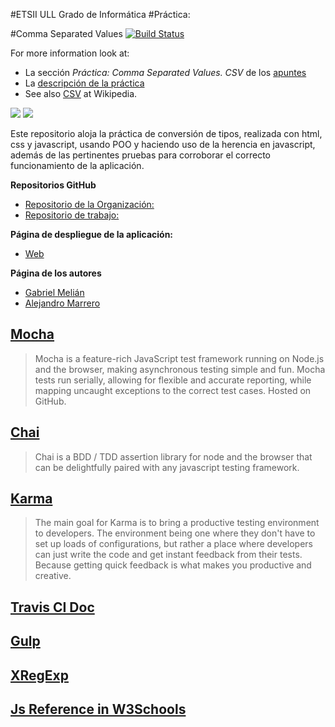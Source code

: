 #ETSII ULL Grado de Informática
#Práctica:

#Comma Separated Values [![Build Status](https://travis-ci.org/marreA/localstorage-jquery-underscore-express-sass-heroku-ga.svg?branch=master)](https://travis-ci.org/marreA/localstorage-jquery-underscore-express-sass-heroku-ga)

For more information look at:

* La sección *Práctica: Comma Separated Values. CSV* de los [apuntes](http://crguezl.github.io/pl-html/node11.html)
* La [descripción de la práctica](https://casianorodriguezleon.gitbooks.io/pl1516/content/practicas/csv.html)
* See also [CSV](http://en.wikipedia.org/wiki/Comma-separated_values) at Wikipedia.

![](https://karma-runner.github.io/assets/img/banner.png)
![](https://cdn.travis-ci.org/images/travis-mascot-150-3791701416eeee8479e23fe4bb7edf4f.png)


Este repositorio aloja la práctica de conversión de tipos, realizada con html, css y javascript, usando POO y haciendo uso de la herencia en javascript, además de las pertinentes pruebas para corroborar el correcto funcionamiento de la aplicación.


**Repositorios GitHub**
* [Repositorio de la Organización:](https://github.com/ULL-ESIT-GRADOII-PL/localstorage-jquery-underscore-express-sass-heroku-ga.git)
* [Repositorio de trabajo: ](https://github.com/marrero-/localstorage-jquery-underscore-express-sass-heroku-ga.git)

**Página de despliegue de la aplicación:**
* [Web](http://ull-esit-gradoii-pl.github.io/localstorage-jquery-underscore-express-sass-heroku-ga/)

**Página de los autores**

* [Gabriel Melián](https://alu0100819786.github.io)
* [Alejandro Marrero](https://marrero-.github.io/)

## [Mocha](https://mochajs.org/)
>Mocha is a feature-rich JavaScript test framework running on Node.js and the browser, making asynchronous testing simple and fun. Mocha tests run serially, allowing for flexible and accurate reporting, while mapping uncaught exceptions to the correct test cases. Hosted on GitHub.

## [Chai](http://chaijs.com/)
>Chai is a BDD / TDD assertion library for node and the browser that can be delightfully paired with any javascript testing framework.

## [Karma](https://karma-runner.github.io/0.13/index.html)
>The main goal for Karma is to bring a productive testing environment to developers. The environment being one where they don't have to set up loads of configurations, but rather a place where developers can just write the code and get instant feedback from their tests. Because getting quick feedback is what makes you productive and creative.

## [Travis CI Doc](https://docs.travis-ci.com/)
## [Gulp](http://gulpjs.com/)

## [XRegExp](http://xregexp.com/)

## [Js Reference in W3Schools](http://www.w3schools.com/js/)
